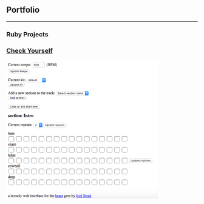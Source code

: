 ## Portfolio

---

### Ruby Projects 

### [Check Yourself](/check-yourself)
<img src="images/check-yourself.png" width="400">


